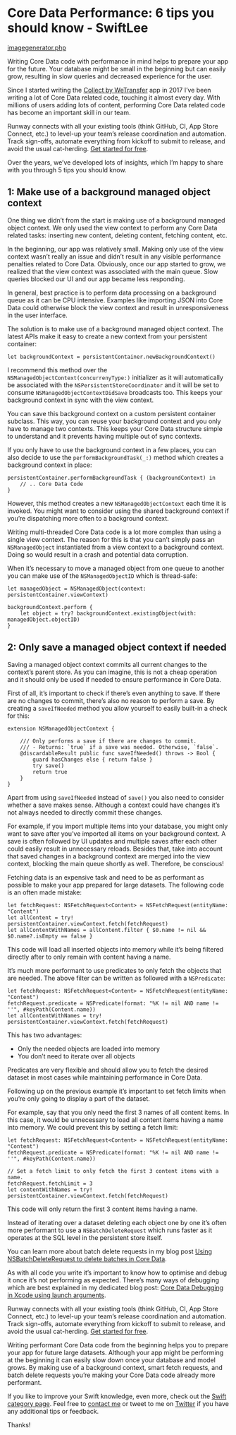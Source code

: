 # Core Data Performance: 6 tips you should know - SwiftLee

[imagegenerator.php](Core%20Data%20Performance%206%20tips%20you%20should%20know%20-%20Swi%20c07f4a2581a6493588588964afa41dd6/imagegenerator.php)

Writing Core Data code with performance in mind helps to prepare your app for the future. Your database might be small in the beginning but can easily grow, resulting in slow queries and decreased experience for the user.

Since I started writing the [Collect by WeTransfer](https://collect.bywetransfer.com/) app in 2017 I’ve been writing a lot of Core Data related code, touching it almost every day. With millions of users adding lots of content, performing Core Data related code has become an important skill in our team.

Runway connects with all your existing tools (think GitHub, CI, App Store Connect, etc.) to level-up your team’s release coordination and automation. Track sign-offs, automate everything from kickoff to submit to release, and avoid the usual cat-herding. [Get started for free](https://runway.team/?utm_source=sponsorship&utm_medium=website&utm_campaign=swiftlee&utm_content=feb_mar_22).

Over the years, we’ve developed lots of insights, which I’m happy to share with you through 5 tips you should know.

## 1: Make use of a background managed object context

One thing we didn’t from the start is making use of a background managed object context. We only used the view context to perform any Core Data related tasks: inserting new content, deleting content, fetching content, etc.

In the beginning, our app was relatively small. Making only use of the view context wasn’t really an issue and didn’t result in any visible performance penalties related to Core Data. Obviously, once our app started to grow, we realized that the view context was associated with the main queue. Slow queries blocked our UI and our app became less responding.

In general, best practice is to perform data processing on a background queue as it can be CPU intensive. Examples like importing JSON into Core Data could otherwise block the view context and result in unresponsiveness in the user interface.

The solution is to make use of a background managed object context. The latest APIs make it easy to create a new context from your persistent container:

```
let backgroundContext = persistentContainer.newBackgroundContext()
```

I recommend this method over the `NSManagedObjectContext(concurrenyType:)` initializer as it will automatically be associated with the `NSPersistentStoreCoordinator` and it will be set to consume `NSManagedObjectContextDidSave` broadcasts too. This keeps your background context in sync with the view context.

You can save this background context on a custom persistent container subclass. This way, you can reuse your background context and you only have to manage two contexts. This keeps your Core Data structure simple to understand and it prevents having multiple out of sync contexts.

If you only have to use the background context in a few places, you can also decide to use the `performBackgroundTask(_:)` method which creates a background context in place:

```
persistentContainer.performBackgroundTask { (backgroundContext) in
    // .. Core Data Code
}
```

However, this method creates a new `NSManagedObjectContext` each time it is invoked. You might want to consider using the shared background context if you’re dispatching more often to a background context.

Writing multi-threaded Core Data code is a lot more complex than using a single view context. The reason for this is that you can’t simply pass an `NSManagedObject` instantiated from a view context to a background context. Doing so would result in a crash and potential data corruption.

When it’s necessary to move a managed object from one queue to another you can make use of the `NSManagedObjectID` which is thread-safe:

```
let managedObject = NSManagedObject(context: persistentContainer.viewContext)

backgroundContext.perform {
    let object = try? backgroundContext.existingObject(with: managedObject.objectID)
}
```

## 2: Only save a managed object context if needed

Saving a managed object context commits all current changes to the context’s parent store. As you can imagine, this is not a cheap operation and it should only be used if needed to ensure performance in Core Data.

First of all, it’s important to check if there’s even anything to save. If there are no changes to commit, there’s also no reason to perform a save. By creating a `saveIfNeeded` method you allow yourself to easily built-in a check for this:

```
extension NSManagedObjectContext {

    /// Only performs a save if there are changes to commit.
    /// - Returns: `true` if a save was needed. Otherwise, `false`.
    @discardableResult public func saveIfNeeded() throws -> Bool {
        guard hasChanges else { return false }
        try save()
        return true
    }
}
```

Apart from using `saveIfNeeded` instead of `save()` you also need to consider whether a save makes sense. Although a context could have changes it’s not always needed to directly commit these changes.

For example, if you import multiple items into your database, you might only want to save after you’ve imported all items on your background context. A save is often followed by UI updates and multiple saves after each other could easily result in unnecessary reloads. Besides that, take into account that saved changes in a background context are merged into the view context, blocking the main queue shortly as well. Therefore, be conscious!

Fetching data is an expensive task and need to be as performant as possible to make your app prepared for large datasets. The following code is an often made mistake:

```
let fetchRequest: NSFetchRequest<Content> = NSFetchRequest(entityName: "Content")
let allContent = try! persistentContainer.viewContext.fetch(fetchRequest)
let allContentWithNames = allContent.filter { $0.name != nil && $0.name?.isEmpty == false }
```

This code will load all inserted objects into memory while it’s being filtered directly after to only remain with content having a name.

It’s much more performant to use predicates to only fetch the objects that are needed. The above filter can be written as followed with a `NSPredicate`:

```
let fetchRequest: NSFetchRequest<Content> = NSFetchRequest(entityName: "Content")
fetchRequest.predicate = NSPredicate(format: "%K != nil AND name != ''", #keyPath(Content.name))
let allContentWithNames = try! persistentContainer.viewContext.fetch(fetchRequest)
```

This has two advantages:

- Only the needed objects are loaded into memory
- You don’t need to iterate over all objects

Predicates are very flexible and should allow you to fetch the desired dataset in most cases while maintaining performance in Core Data.

Following up on the previous example it’s important to set fetch limits when you’re only going to display a part of the dataset.

For example, say that you only need the first 3 names of all content items. In this case, it would be unnecessary to load all content items having a name into memory. We could prevent this by setting a fetch limit:

```
let fetchRequest: NSFetchRequest<Content> = NSFetchRequest(entityName: "Content")
fetchRequest.predicate = NSPredicate(format: "%K != nil AND name != ''", #keyPath(Content.name))

// Set a fetch limit to only fetch the first 3 content items with a name.
fetchRequest.fetchLimit = 3
let contentWithNames = try! persistentContainer.viewContext.fetch(fetchRequest)
```

This code will only return the first 3 content items having a name.

Instead of iterating over a dataset deleting each object one by one it’s often more performant to use a `NSBatchDeleteRequest` which runs faster as it operates at the SQL level in the persistent store itself.

You can learn more about batch delete requests in my blog post [Using NSBatchDeleteRequest to delete batches in Core Data](https://www.avanderlee.com/swift/nsbatchdeleterequest-core-data/).

As with all code you write it’s important to know how to optimise and debug it once it’s not performing as expected. There’s many ways of debugging which are best explained in my dedicated blog post: [Core Data Debugging in Xcode using launch arguments](https://www.avanderlee.com/debugging/core-data-debugging-xcode/).

Runway connects with all your existing tools (think GitHub, CI, App Store Connect, etc.) to level-up your team’s release coordination and automation. Track sign-offs, automate everything from kickoff to submit to release, and avoid the usual cat-herding. [Get started for free](https://runway.team/?utm_source=sponsorship&utm_medium=website&utm_campaign=swiftlee&utm_content=feb_mar_22).

Writing performant Core Data code from the beginning helps you to prepare your app for future large datasets. Although your app might be performing at the beginning it can easily slow down once your database and model grows. By making use of a background context, smart fetch requests, and batch delete requests you’re making your Core Data code already more performant.

If you like to improve your Swift knowledge, even more, check out the [Swift category page](https://www.avanderlee.com/category/swift/). Feel free to [contact me](mailto:contact@avanderlee.com) or tweet to me on [Twitter](https://www.twitter.com/twannl) if you have any additional tips or feedback.

Thanks!